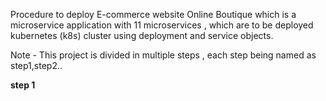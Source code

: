 Procedure to deploy E-commerce website Online Boutique which is a microservice application with 11 microservices , which are to be deployed kubernetes (k8s) cluster using deployment and service objects.

Note - This project is divided in multiple steps , each step being named
as step1,step2.. 

**step 1**

